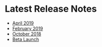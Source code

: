 <script context="module">
  export const prerender = true;
</script>

# Latest Release Notes

- [April 2019](./release-notes/2019-04-05/april-2019)
- [February 2019](./release-notes/2019-02-15/february-2019)
- [October 2018](https://medium.com/gitpod/gitpod-october-2018-release-672c91294b40)
- [Beta Launch](https://medium.com/gitpod/gitpod-gitpod-online-ide-for-github-6296b907a886)
